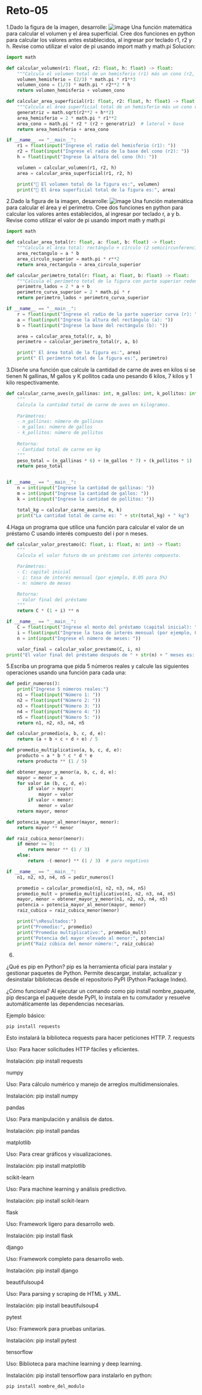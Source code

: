 # Reto-05
1.Dado la figura de la imagen, desarrolle:
![image](https://github.com/user-attachments/assets/11a768fa-ad67-4f14-adc8-2f6d9e3ff9d0)
Una función matemática para calcular el volumen y el área superficial.
Cree dos funciones en python para calcular los valores antes establecidos, al ingresar por teclado r1, r2 y h.
Revise como utilizar el valor de pi usando import math y math.pi
Solucion:
```python
import math

def calcular_volumen(r1: float, r2: float, h: float) -> float:
    """Calcula el volumen total de un hemisferio (r1) más un cono (r2, h)."""
    volumen_hemisferio = (2/3) * math.pi * r1**3
    volumen_cono = (1/3) * math.pi * r2**2 * h
    return volumen_hemisferio + volumen_cono

def calcular_area_superficial(r1: float, r2: float, h: float) -> float:
    """Calcula el área superficial total de un hemisferio más un cono con base."""
    generatriz = math.sqrt(r2**2 + h**2)
    area_hemisferio = 2 * math.pi * r1**2
    area_cono = math.pi * r2 * (r2 + generatriz)  # lateral + base
    return area_hemisferio + area_cono

if __name__ == "__main__":
    r1 = float(input("Ingrese el radio del hemisferio (r1): "))
    r2 = float(input("Ingrese el radio de la base del cono (r2): "))
    h = float(input("Ingrese la altura del cono (h): "))

    volumen = calcular_volumen(r1, r2, h)
    area = calcular_area_superficial(r1, r2, h)

    print("🔹 El volumen total de la figura es:", volumen)
    print("🔹 El área superficial total de la figura es:", area)
```
2.Dado la figura de la imagen, desarrolle:
![image](https://github.com/user-attachments/assets/a91c37ac-a46c-44ff-ab22-77d2e1e7ff87)
Una función matemática para calcular el área y el perimetro.
Cree dos funciones en python para calcular los valores antes establecidos, al ingresar por teclado r, a y b.
Revise como utilizar el valor de pi usando import math y math.pi
```python
import math

def calcular_area_total(r: float, a: float, b: float) -> float:
    """Calcula el área total: rectángulo + círculo (2 semicircunferencias superiores)."""
    area_rectangulo = a * b
    area_circulo_superior = math.pi * r**2
    return area_rectangulo + area_circulo_superior

def calcular_perimetro_total(r: float, a: float, b: float) -> float:
    """Calcula el perímetro total de la figura con parte superior redondeada."""
    perimetro_lados = 2 * a + b
    perimetro_curva_superior = 2 * math.pi * r
    return perimetro_lados + perimetro_curva_superior

if __name__ == "__main__":
    r = float(input("Ingrese el radio de la parte superior curva (r): "))
    a = float(input("Ingrese la altura del rectángulo (a): "))
    b = float(input("Ingrese la base del rectángulo (b): "))

    area = calcular_area_total(r, a, b)
    perimetro = calcular_perimetro_total(r, a, b)

    print(" El área total de la figura es:", area)
    print(" El perímetro total de la figura es:", perimetro)
```
3.Diseñe una función que calcule la cantidad de carne de aves en kilos si se tienen N gallinas, M gallos y K pollitos cada uno pesando 6 kilos, 7 kilos y 1 kilo respectivamente.
```python
def calcular_carne_aves(n_gallinas: int, m_gallos: int, k_pollitos: int) -> int:
    """
    Calcula la cantidad total de carne de aves en kilogramos.
    
    Parámetros:
    - n_gallinas: número de gallinas
    - m_gallos: número de gallos
    - k_pollitos: número de pollitos
    
    Retorna:
    - Cantidad total de carne en kg
    """
    peso_total = (n_gallinas * 6) + (m_gallos * 7) + (k_pollitos * 1)
    return peso_total


if __name__ == "__main__":
    n = int(input("Ingrese la cantidad de gallinas: "))
    m = int(input("Ingrese la cantidad de gallos: "))
    k = int(input("Ingrese la cantidad de pollitos: "))

    total_kg = calcular_carne_aves(n, m, k)
    print("La cantidad total de carne es: " + str(total_kg) + " kg")
```
4.Haga un programa que utilice una función para calcular el valor de un préstamo C usando interés compuesto del i por n meses.
```python
def calcular_valor_prestamo(C: float, i: float, n: int) -> float:
    """
    Calcula el valor futuro de un préstamo con interés compuesto.

    Parámetros:
    - C: capital inicial
    - i: tasa de interés mensual (por ejemplo, 0.05 para 5%)
    - n: número de meses

    Retorna:
    - Valor final del préstamo
    """
    return C * (1 + i) ** n

if __name__ == "__main__":
    C = float(input("Ingrese el monto del préstamo (capital inicial): "))
    i = float(input("Ingrese la tasa de interés mensual (por ejemplo, 0.05 para 5%): "))
    n = int(input("Ingrese el número de meses: "))

    valor_final = calcular_valor_prestamo(C, i, n)
print("El valor final del préstamo después de " + str(n) + " meses es: " + str(round(valor_final, 2)))
```
5.Escriba un programa que pida 5 números reales y calcule las siguientes operaciones usando una función para cada una:
```python
def pedir_numeros():
    print("Ingrese 5 números reales:")
    n1 = float(input("Número 1: "))
    n2 = float(input("Número 2: "))
    n3 = float(input("Número 3: "))
    n4 = float(input("Número 4: "))
    n5 = float(input("Número 5: "))
    return n1, n2, n3, n4, n5

def calcular_promedio(a, b, c, d, e):
    return (a + b + c + d + e) / 5

def promedio_multiplicativo(a, b, c, d, e):
    producto = a * b * c * d * e
    return producto ** (1 / 5)

def obtener_mayor_y_menor(a, b, c, d, e):
    mayor = menor = a
    for valor in (b, c, d, e):
        if valor > mayor:
            mayor = valor
        if valor < menor:
            menor = valor
    return mayor, menor

def potencia_mayor_al_menor(mayor, menor):
    return mayor ** menor

def raiz_cubica_menor(menor):
    if menor >= 0:
        return menor ** (1 / 3)
    else:
        return -(-menor) ** (1 / 3)  # para negativos

if __name__ == "__main__":
    n1, n2, n3, n4, n5 = pedir_numeros()

    promedio = calcular_promedio(n1, n2, n3, n4, n5)
    promedio_mult = promedio_multiplicativo(n1, n2, n3, n4, n5)
    mayor, menor = obtener_mayor_y_menor(n1, n2, n3, n4, n5)
    potencia = potencia_mayor_al_menor(mayor, menor)
    raiz_cubica = raiz_cubica_menor(menor)

    print("\nResultados:")
    print("Promedio:", promedio)
    print("Promedio multiplicativo:", promedio_mult)
    print("Potencia del mayor elevado al menor:", potencia)
    print("Raíz cúbica del menor número:", raiz_cubica)
```
6.
¿Qué es pip en Python?
pip es la herramienta oficial para instalar y gestionar paquetes de Python. Permite descargar, instalar, actualizar y desinstalar bibliotecas desde el repositorio PyPI (Python Package Index).

¿Cómo funciona?
Al ejecutar un comando como pip install nombre_paquete, pip descarga el paquete desde PyPI, lo instala en tu comutador y resuelve automáticamente las dependencias necesarias.

Ejemplo básico:
```
pip install requests
```
Esto instalará la biblioteca requests para hacer peticiones HTTP.
7.
requests

Uso: Para hacer solicitudes HTTP fáciles y eficientes.

Instalación: pip install requests

numpy

Uso: Para cálculo numérico y manejo de arreglos multidimensionales.

Instalación: pip install numpy

pandas

Uso: Para manipulación y análisis de datos.

Instalación: pip install pandas

matplotlib

Uso: Para crear gráficos y visualizaciones.

Instalación: pip install matplotlib

scikit-learn

Uso: Para machine learning y análisis predictivo.

Instalación: pip install scikit-learn

flask

Uso: Framework ligero para desarrollo web.

Instalación: pip install flask

django

Uso: Framework completo para desarrollo web.

Instalación: pip install django

beautifulsoup4

Uso: Para parsing y scraping de HTML y XML.

Instalación: pip install beautifulsoup4

pytest

Uso: Framework para pruebas unitarias.

Instalación: pip install pytest

tensorflow

Uso: Biblioteca para machine learning y deep learning.

Instalación: pip install tensorflow
para instalarlo en python:
```
pip install nombre_del_modulo
```
